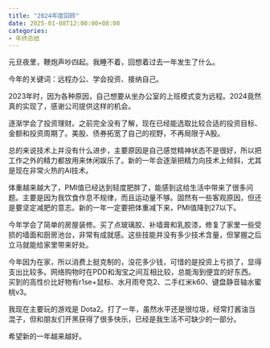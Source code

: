 ```yaml
---
title: "2024年度回顾"
date: 2025-01-08T12:00:00+08:00
categories:
- 年终总结
---
```


元旦夜里，鞭炮声吵四起。我睡不着，回想着过去一年发生了什么。

今年的关键词：远程办公、学会投资、接纳自己。

2023年时，因为各种原因，自己想要从坐办公室的上班模式变为远程。2024竟然真的实现了，感谢公司提供这样的机会。

逐渐学会了投资理财。之前完全没有了解，现在已经能选取比较合适的投资目标、金额和投资周期了。美股、债券拓宽了自己的视野，不再局限于A股。

总的来说技术上并没有什么进步，主要原因是自己感觉精神状态不是很好，所以把工作之外的精力都放用来休闲娱乐了。新的一年会逐渐把精力向技术上倾斜，尤其是现在非常火热的AI技术。

体重越来越大了，PMI值已经达到轻度肥胖了，能感到这给生活中带来了很多问题。主要是因为我饮食作息不规律，而且运动量不够。固然有一些客观原因，但还是要坚定减肥的意志。新的一年一定要把体重减下来，PMI值降到27以下。

今年学会了简单的房屋装修。买了点玻璃胶、补墙膏和乳胶漆，修复了家里一些受损的墙面和厨房池台，非常有成就感。这些技能并没有多少技术含量，但掌握之后立马就能给家里带来好处。

今年因为在家，所以消费上挺克制的，没花多少钱，可惜的是投资上亏损了，显得支出比较多。网络购物时在PDD和淘宝之间互相比较，总能淘到便宜的好东西。买到的高性价比好物有r1se+鼠标、水月雨夸克2、二手红米k60、键盘静音轴水蜜桃v3。

我现在主要玩的游戏是 Dota2。打了一年，虽然水平还是很垃圾，经常打酱油当混子，但和朋友们开黑获得了很多快乐，已经是我生活不可缺少的一部分。

希望新的一年越来越好。

